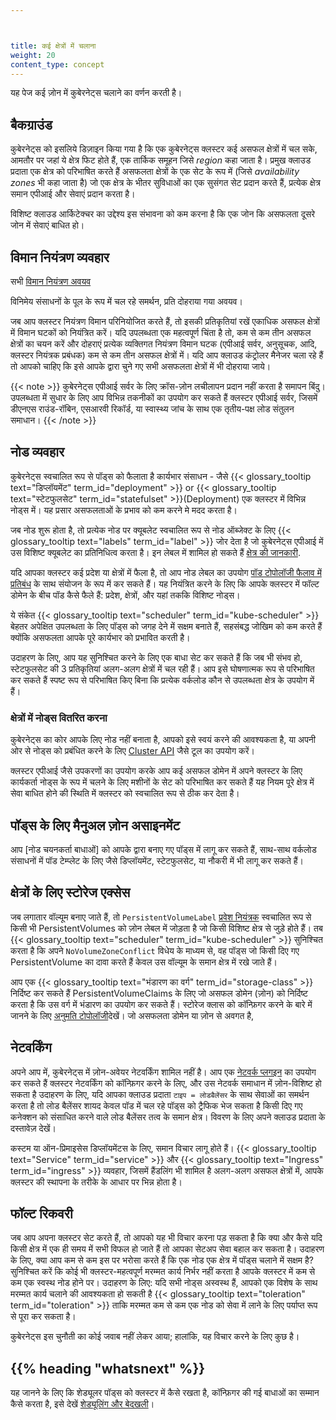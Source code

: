 ```yaml
---



title: कई क्षेत्रों में चलाना
weight: 20
content_type: concept
---
```


<!-- overview -->

यह पेज कई ज़ोन में कुबेरनेट्स चलाने का वर्णन करती है।

<!-- body -->

## बैकग्राउंड

कुबेरनेट्स को इसलिये डिज़ाइन किया गया है कि एक कुबेरनेट्स क्लस्टर कई असफल क्षेत्रों में चल सके, आमतौर पर जहां ये क्षेत्र फिट होते हैं, एक तार्किक समूहन जिसे _region_ कहा जाता है। प्रमुख क्लाउड प्रदाता एक क्षेत्र को परिभाषित करते हैं
असफलता क्षेत्रों के एक सेट के रूप में (जिसे _availability zones_ भी कहा जाता है) जो एक क्षेत्र के भीतर सुविधाओं का एक सुसंगत सेट प्रदान करते हैं, प्रत्येक क्षेत्र समान एपीआई और सेवाएं प्रदान करता है।

विशिष्ट क्लाउड आर्किटेक्चर का उद्देश्य इस संभावना को कम करना है कि एक जोन कि असफलता दूसरे जोन में सेवाएं बाधित हो।

## विमान नियंत्रण व्यवहार

सभी [विमान नियंत्रण अवयव](/docs/concepts/overview/components/#control-plane-components)

विनिमेय संसाधनों के पूल के रूप में चल रहे समर्थन, प्रति दोहराया गया
अवयव।

जब आप क्लस्टर नियंत्रण विमान परिनियोजित करते हैं, तो इसकी प्रतिकृतियां रखें
एकाधिक असफल क्षेत्रों में विमान घटकों को नियंत्रित करें। यदि उपलब्धता एक महत्वपूर्ण चिंता है तो, कम से कम तीन असफल क्षेत्रों का चयन करें और दोहराएं
प्रत्येक व्यक्तिगत नियंत्रण विमान घटक (एपीआई सर्वर, अनुसूचक, आदि,
क्लस्टर नियंत्रक प्रबंधक) कम से कम तीन असफल क्षेत्रों में।
यदि आप क्लाउड कंट्रोलर मैनेजर चला रहे हैं तो आपको चाहिए कि 
इसे आपके द्वारा चुने गए सभी असफलता क्षेत्रों में भी दोहराया जाये।

{{< note >}}
कुबेरनेट्स एपीआई सर्वर के लिए क्रॉस-ज़ोन लचीलापन प्रदान नहीं करता है
समापन बिंदु। उपलब्धता में सुधार के लिए आप विभिन्न तकनीकों का उपयोग कर सकते हैं
क्लस्टर एपीआई सर्वर, जिसमें डीएनएस राउंड-रॉबिन, एसआरवी रिकॉर्ड, या
स्वास्थ्य जांच के साथ एक तृतीय-पक्ष लोड संतुलन समाधान।
{{< /note >}}

## नोड व्यवहार

कुबेरनेट्स स्वचालित रूप से पॉड्स को फैलाता है
कार्यभार संसाधन - जैसे {{< glossary_tooltip text="डिप्लॉयमेंट" term_id="deployment" >}} or {{< glossary_tooltip text="स्टेटफुलसेट" term_id="statefulset" >}}(Deployment)
एक क्लस्टर में विभिन्न नोड्स में। यह प्रसार 
असफलताओं के प्रभाव को कम करने मे मदद करता है।

जब नोड शुरू होता है, तो प्रत्येक नोड पर क्यूबलेट स्वचालित रूप से नोड ऑब्जेक्ट के लिए {{< glossary_tooltip text="labels" term_id="label" >}} जोर देता है जो कुबेरनेट्स एपीआई में उस विशिष्ट क्यूबलेट का प्रतिनिधित्व करता है।
इन लेबल में शामिल हो सकते हैं
[क्षेत्र की जानकारी](/docs/reference/labels-annotations-taints/#topologykubernetesiozone).

यदि आपका क्लस्टर कई प्रदेश या क्षेत्रों में फैला है, तो आप नोड लेबल का उपयोग 
[पॉड टोपोलॉजी फैलाव में प्रतिबंध](/docs/concepts/workloads/pods/pod-topology-spread-constraints/) के साथ संयोजन के रूप में कर सकते हैं।
यह नियंत्रित करने के लिए कि आपके क्लस्टर में फॉल्ट डोमेन के बीच पॉड कैसे फैले हैं:
प्रदेश, क्षेत्रों, और यहां तक ​​कि विशिष्ट नोड्स।

ये संकेत {{< glossary_tooltip text="scheduler" term_id="kube-scheduler" >}} 
बेहतर अपेक्षित उपलब्धता के लिए पॉड्स को जगह देने में सक्षम बनाते हैं, सहसंबद्ध जोखिम को कम करते हैं क्योंकि
असफलता आपके पूरे कार्यभार को प्रभावित करती है।

उदाहरण के लिए, आप यह सुनिश्चित करने के लिए एक बाधा सेट कर सकते हैं कि
जब भी संभव हो, स्टेटफुलसेट की 3 प्रतिकृतियां अलग-अलग क्षेत्रों में चल रही हैं। आप इसे घोषणात्मक रूप से परिभाषित कर सकते हैं
स्पष्ट रूप से परिभाषित किए बिना कि प्रत्येक वर्कलोड कौन से उपलब्धता क्षेत्र के उपयोग में हैं।

### क्षेत्रों में नोड्स वितरित करना

कुबेरनेट्स का कोर आपके लिए नोड नहीं बनाता है, आपको इसे स्वयं करने की आवश्यकता है,
या अपनी ओर से नोड्स को प्रबंधित करने के लिए [Cluster API](https://cluster-api.sigs.k8s.io/) जैसे टूल का उपयोग करें।

क्लस्टर एपीआई जैसे उपकरणों का उपयोग करके आप कई असफल डोमेन में अपने क्लस्टर के लिए कार्यकर्ता नोड्स के रूप में चलने के लिए मशीनों के सेट को परिभाषित कर सकते हैं यह नियम पूरे क्षेत्र में सेवा बाधित होने की स्थिति में क्लस्टर को स्वचालित रूप से ठीक कर देता है।

## पॉड्स के लिए मैनुअल ज़ोन असाइनमेंट

आप [नोड चयनकर्ता बाधाओं] को 
आपके द्वारा बनाए गए पॉड्स में लागू कर सकते हैं, साथ-साथ वर्कलोड संसाधनों में पॉड टेम्प्लेट के लिए जैसे डिप्लॉयमेंट, स्टेटफुलसेट, या नौकरी में भी लागू कर सकते हैं।

## क्षेत्रों के लिए स्टोरेज एक्सेस

जब लगातार वॉल्यूम बनाए जाते हैं, तो `PersistentVolumeLabel`
[प्रवेश नियंत्रक](/docs/reference/access-authn-authz/admission-controllers/)
स्वचालित रूप से किसी भी PersistentVolumes को ज़ोन लेबल में जोड़ता है जो किसी विशिष्ट क्षेत्र से जुड़े होते हैं। तब {{< glossary_tooltip text="scheduler" term_id="kube-scheduler" >}} सुनिश्चित करता है कि अपने `NoVolumeZoneConflict` विधेय के माध्यम से, वह पॉड्स जो किसी दिए गए PersistentVolume का दावा करते हैं
केवल उस वॉल्यूम के समान क्षेत्र में रखे जाते हैं।

आप एक {{< glossary_tooltip text="भंडारण का वर्ग" term_id="storage-class" >}} निर्दिष्ट कर सकते हैं
PersistentVolumeClaims के लिए जो असफल डोमेन (ज़ोन) को निर्दिष्ट करता है कि
उस वर्ग में भंडारण का उपयोग कर सकते हैं।
स्टोरेज क्लास को कॉन्फ़िगर करने के बारे में जानने के लिए 
[अनुमति टोपोलॉजी](/docs/concepts/storage/storage-classes/#allowed-topologies)देखें।
जो असफलता डोमेन या ज़ोन से अवगत है,

## नेटवर्किंग

अपने आप में, कुबेरनेट्स में ज़ोन-अवेयर नेटवर्किंग शामिल नहीं है। आप एक [नेटवर्क प्लगइन](/docs/concepts/extend-kubernetes/compute-storage-net/network-plugins/) का उपयोग कर सकते हैं
क्लस्टर नेटवर्किंग को कॉन्फ़िगर करने के लिए, और उस नेटवर्क समाधान में ज़ोन-विशिष्ट हो सकता है
उदाहरण के लिए, यदि आपका क्लाउड प्रदाता `टाइप = लोडबैलेंसर` के साथ सेवाओं का समर्थन करता है तो लोड बैलेंसर शायद केवल पॉड में चल रहे पॉड्स को ट्रैफिक भेज सकता है
किसी दिए गए कनेक्शन को संसाधित करने वाले लोड बैलेंसर तत्व के समान क्षेत्र।
विवरण के लिए अपने क्लाउड प्रदाता के दस्तावेज़ देखें।

कस्टम या ऑन-प्रिमाइसेस डिप्लॉयमेंटस के लिए, समान विचार लागू होते हैं।
{{< glossary_tooltip text="Service" term_id="service" >}} और
{{< glossary_tooltip text="Ingress" term_id="ingress" >}} व्यवहार, जिसमें हैंडलिंग भी शामिल है
अलग-अलग असफल क्षेत्रों में, आपके क्लस्टर की स्थापना के तरीके के आधार पर भिन्न होता है।

## फॉल्ट रिकवरी

जब आप अपना क्लस्टर सेट करते हैं, तो आपको यह भी विचार करना पड़ सकता है कि क्या और कैसे
यदि किसी क्षेत्र में एक ही समय में सभी विफल हो जाते हैं तो आपका सेटअप सेवा बहाल कर सकता है। उदाहरण के लिए, क्या आप कम से कम इस पर भरोसा करते हैं कि एक नोड एक क्षेत्र में पॉड्स चलाने में सक्षम है?
सुनिश्चित करें कि कोई भी क्लस्टर-महत्वपूर्ण मरम्मत कार्य निर्भर नहीं करता है
आपके क्लस्टर में कम से कम एक स्वस्थ नोड होने पर। उदाहरण के लिए: यदि सभी नोड्स
अस्वस्थ हैं, आपको एक विशेष के साथ मरम्मत कार्य चलाने की आवश्यकता हो सकती है
{{< glossary_tooltip text="toleration" term_id="toleration" >}} ताकि मरम्मत
कम से कम एक नोड को सेवा में लाने के लिए पर्याप्त रूप से पूरा कर सकता है।

कुबेरनेट्स इस चुनौती का कोई जवाब नहीं लेकर आया; हालांकि, यह विचार करने के लिए कुछ है।

## {{% heading "whatsnext" %}}

यह जानने के लिए कि शेड्यूलर पॉड्स को क्लस्टर में कैसे रखता है, कॉन्फ़िगर की गई बाधाओं का सम्मान कैसे करता है,
इसे देखें [शेड्यूलिंग और बेदखली](/docs/concepts/scheduling-eviction/)।